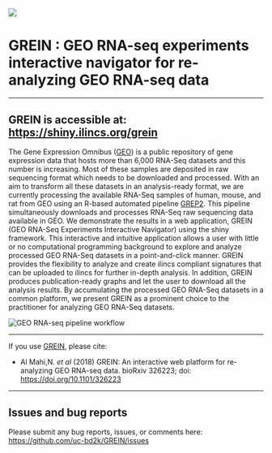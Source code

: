 ![](../master/www/images/logo1c_icon.png)
---
# GREIN : GEO RNA-seq experiments interactive navigator for re-analyzing GEO RNA-seq data

---
GREIN is accessible at:   
https://shiny.ilincs.org/grein
---
The Gene Expression Omnibus ([GEO](https://www.ncbi.nlm.nih.gov/geo/)) is a public repository of gene expression data 
that hosts more than 6,000 RNA-Seq datasets and this number is increasing. Most of these samples are deposited in raw sequencing 
format which needs to be downloaded and processed. With an aim to transform all these datasets in an analysis-ready format, 
we are currently processing the available RNA-Seq samples of human, mouse, and rat from GEO using an R-based automated pipeline [GREP2](https://github.com/uc-bd2k/GREP2). 
This pipeline simultaneously downloads and processes RNA-Seq raw sequencing data available in GEO. We demonstrate the results in a web 
application, GREIN (GEO RNA-Seq Experiments Interactive Navigator) using the shiny framework. This interactive and intuitive application allows a user 
with little or no computational programming background to explore and analyze processed GEO RNA-Seq datasets in a point-and-click manner. 
GREIN provides the flexibility to analyze and create ilincs compliant signatures that can be uploaded to ilincs for further in-depth analysis. 
In addition, GREIN produces publication-ready graphs and let the user to download all the analysis results. By accumulating the processed 
GEO RNA-Seq datasets in a common platform, we present GREIN as a prominent choice to the practitioner for analyzing GEO RNA-Seq datasets.

![GEO RNA-seq pipeline workflow](../master/www/images/About_steps2.png)

---
If you use [GREIN](https://shiny.ilincs.org/grein), please cite:

* Al Mahi,N. *et al* (2018) GREIN: An interactive web platform for re-analyzing GEO RNA-seq data. bioRxiv 326223; doi: https://doi.org/10.1101/326223

---
## Issues and bug reports

Please submit any bug reports, issues, or comments here: https://github.com/uc-bd2k/GREIN/issues
